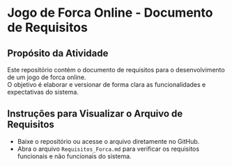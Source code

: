 # Jogo de Forca Online - Documento de Requisitos

## Propósito da Atividade
Este repositório contém o documento de requisitos para o desenvolvimento de um jogo de forca online.  
O objetivo é elaborar e versionar de forma clara as funcionalidades e expectativas do sistema.

## Instruções para Visualizar o Arquivo de Requisitos
- Baixe o repositório ou acesse o arquivo diretamente no GitHub.
- Abra o arquivo `Requisitos_Forca.md` para verificar os requisitos funcionais e não funcionais do sistema.

